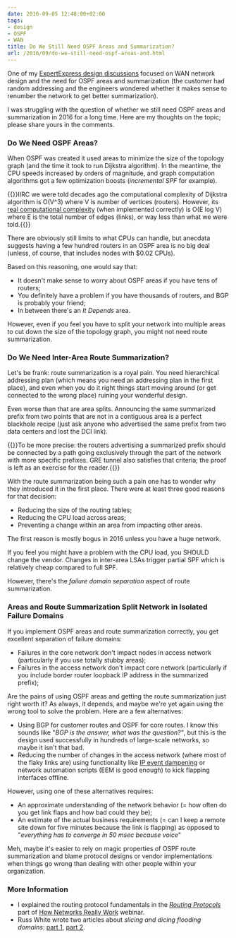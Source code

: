 ```yaml
---
date: 2016-09-05 12:48:00+02:00
tags:
- design
- OSPF
- WAN
title: Do We Still Need OSPF Areas and Summarization?
url: /2016/09/do-we-still-need-ospf-areas-and.html
---
```

One of my [ExpertExpress design discussions](http://www.ipspace.net/ExpertExpress) focused on WAN network design and the need for OSPF areas and summarization (the customer had random addressing and the engineers wondered whether it makes sense to renumber the network to get better summarization).

I was struggling with the question of whether we still need OSPF areas and summarization in 2016 for a long time. Here are my thoughts on the topic; please share yours in the comments.
<!--more-->
### Do We Need OSPF Areas?

When OSPF was created it used areas to minimize the size of the topology graph (and the time it took to run Dijkstra algorithm). In the meantime, the CPU speeds increased by orders of magnitude, and graph computation algorithms got a few optimization boosts (*incremental SPF* for example).

{{<note>}}IIRC we were told decades ago the computational complexity of Dijkstra algorithm is O(V\^3) where V is number of vertices (routers). However, its [real computational complexity](http://stackoverflow.com/questions/26547816/understanding-time-complexity-calculation-for-dijkstra-algorithm) (when implemented correctly) is O(E log V) where E is the total number of edges (links), or way less than what we were told.{{</note>}}

There are obviously still limits to what CPUs can handle, but anecdata suggests having a few hundred routers in an OSPF area is no big deal (unless, of course, that includes nodes with \$0.02 CPUs).

Based on this reasoning, one would say that:

-   It doesn't make sense to worry about OSPF areas if you have tens of routers;
-   You definitely have a problem if you have thousands of routers, and BGP is probably your friend;
-   In between there's an *It Depends* area.

However, even if you feel you have to split your network into multiple areas to cut down the size of the topology graph, you might not need route summarization.

### Do We Need Inter-Area Route Summarization?

Let's be frank: route summarization is a royal pain. You need hierarchical addressing plan (which means you need an addressing plan in the first place), and even when you do it right things start moving around (or get connected to the wrong place) ruining your wonderful design.

Even worse than that are area splits. Announcing the same summarized prefix from two points that are not in a contiguous area is a perfect blackhole recipe (just ask anyone who advertised the same prefix from two data centers and lost the DCI link).

{{<note>}}To be more precise: the routers advertising a summarized prefix should be connected by a path going exclusively through the part of the network with more specific prefixes. GRE tunnel also satisfies that criteria; the proof is left as an exercise for the reader.{{</note>}}

With the route summarization being such a pain one has to wonder why they introduced it in the first place. There were at least three good reasons for that decision:

-   Reducing the size of the routing tables;
-   Reducing the CPU load across areas;
-   Preventing a change within an area from impacting other areas.

The first reason is mostly bogus in 2016 unless you have a huge network.

If you feel you might have a problem with the CPU load, you SHOULD change the vendor. Changes in inter-area LSAs trigger partial SPF which is relatively cheap compared to full SPF.

However, there's the *failure domain separation* aspect of route summarization.

### Areas and Route Summarization Split Network in Isolated Failure Domains

If you implement OSPF areas and route summarization correctly, you get excellent separation of failure domains:

-   Failures in the core network don't impact nodes in access network (particularly if you use totally stubby areas);
-   Failures in the access network don't impact core network (particularly if you include border router loopback IP address in the summarized prefix);

Are the pains of using OSPF areas and getting the route summarization just right worth it? As always, it depends, and maybe we're yet again using the wrong tool to solve the problem. Here are a few alternatives:

-   Using BGP for customer routes and OSPF for core routes. I know this sounds like "*BGP is the answer, what was the question?"*, but this is the design used successfully in hundreds of large-scale networks, so maybe it isn't that bad.
-   Reducing the number of changes in the access network (where most of the flaky links are) using functionality like [IP event dampening](http://www.cisco.com/c/en/us/td/docs/ios/12_0s/feature/guide/s_ipevdp.html) or network automation scripts (EEM is good enough) to kick flapping interfaces offline.

However, using one of these alternatives requires:

-   An approximate understanding of the network behavior (= how often do you get link flaps and how bad could they be);
-   An estimate of the actual business requirements (= can I keep a remote site down for five minutes because the link is flapping) as opposed to "*everything has to converge in 50 msec because voice*"

Meh, maybe it's easier to rely on magic properties of OSPF route summarization and blame protocol designs or vendor implementations when things go wrong than dealing with other people within your organization.

### More Information

* I explained the routing protocol fundamentals in the *[Routing Protocols](https://my.ipspace.net/bin/list?id=Net101#ROUTING)* part of [How Networks Really Work](https://www.ipspace.net/How_Networks_Really_Work) webinar.
* Russ White wrote two articles about *slicing and dicing flooding domains*: [part 1](https://rule11.tech/flooding-domains-1/), [part 2](https://rule11.tech/flooding-domains-2/).
